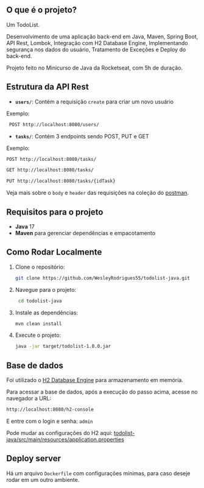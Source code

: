 ## O que é o projeto?

Um TodoList.

Desenvolvimento de uma aplicação back-end em Java, Maven, Spring Boot, API Rest, Lombok, Integração
com H2 Database Engine, Implementando segurança nos dados do usuário, Tratamento de Exceções e Deploy do
back-end.

Projeto feito no Minicurso de Java da Rocketseat, com 5h de duração.


## Estrutura da API Rest

- **`users/`**: Contém a requisição `create` para criar um novo usuário

Exemplo:
   ```bash
    POST http://localhost:8080/users/
   ```

- **`tasks/`**: Contém 3 endpoints sendo POST, PUT e GET

Exemplo:
   ```bash
   POST http://localhost:8080/tasks/

   GET http://localhost:8080/tasks/

   PUT http://localhost:8080/tasks/{idTask}
   ```

Veja mais sobre o `body` e `header` das requisições na coleção do [postman](https://github.com/WesleyRodrigues55/todolist-java/blob/main/todolist%20-%20minicurso%20java.postman_collection.json). 


## Requisitos para o projeto

- **Java** 17
- **Maven** para gerenciar dependências e empacotamento


## Como Rodar Localmente

1. Clone o repositório:
   ```bash
   git clone https://github.com/WesleyRodrigues55/todolist-java.git
   ```

2. Navegue para o projeto:
   ```bash
    cd todolist-java
   ```

3. Instale as dependências:
    ```bash
    mvn clean install
    ```
   
4. Execute o projeto:
    ```bash
    java -jar target/todolist-1.0.0.jar
    ```

## Base de dados

Foi utilizado o [H2 Database Engine](https://h2database.com/html/main.html) para armazenamento em memória.

Para acessar a base de dados, após a execução do passo acima, acesse no navegador a URL:
```bash
http://localhost:8080/h2-console
```

E entre com o login e senha: `admin`

Pode mudar as configurações do H2 aqui: [todolist-java/src/main/resources/application.properties](https://github.com/WesleyRodrigues55/todolist-java/blob/main/src/main/resources/application.properties)


## Deploy server

Há um arquivo `Dockerfile` com configurações mínimas, para caso deseje rodar em um outro ambiente.